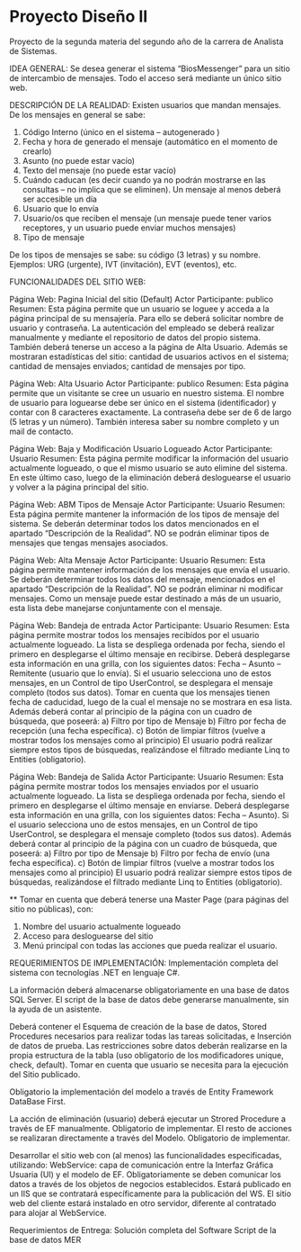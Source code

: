 # Proyecto Diseño II

Proyecto de la segunda materia del segundo año de la carrera de Analista de Sistemas.

IDEA GENERAL: Se desea generar el sistema “BiosMessenger” para un sitio de intercambio de mensajes. Todo el 
acceso será mediante un único sitio web.

DESCRIPCIÓN DE LA REALIDAD:
Existen usuarios que mandan mensajes.
De los mensajes en general se sabe: 
1. Código Interno (único en el sistema – autogenerado )
2. Fecha y hora de generado el mensaje (automático en el momento de crearlo)
3. Asunto (no puede estar vacío) 
4. Texto del mensaje (no puede estar vacío) 
5. Cuándo caducan (es decir cuando ya no podrán mostrarse en las consultas – no implica que 
se eliminen). Un mensaje al menos deberá ser accesible un día
6. Usuario que lo envía 
7. Usuario/os que reciben el mensaje (un mensaje puede tener varios receptores, y un usuario 
puede enviar muchos mensajes)
8. Tipo de mensaje 

De los tipos de mensajes se sabe: su código (3 letras) y su nombre. Ejemplos: URG (urgente), IVT 
(invitación), EVT (eventos), etc.

FUNCIONALIDADES DEL SITIO WEB:

Página Web: Pagina Inicial del sitio (Default)
Actor Participante: publico
Resumen: Esta página permite que un usuario se loguee y acceda a la página principal de su 
mensajería. Para ello se deberá solicitar nombre de usuario y contraseña. La autenticación del 
empleado se deberá realizar manualmente y mediante el repositorio de datos del propio sistema. 
También deberá tenerse un acceso a la página de Alta Usuario. 
Además se mostraran estadísticas del sitio: cantidad de usuarios activos en el sistema; cantidad de mensajes 
enviados; cantidad de mensajes por tipo. 

Página Web: Alta Usuario
Actor Participante: publico
Resumen: Esta página permite que un visitante se cree un usuario en nuestro sistema. El nombre de 
usuario para loguearse debe ser único en el sistema (identificador) y contar con 8 caracteres 
exactamente. La contraseña debe ser de 6 de largo (5 letras y un número). También interesa saber su 
nombre completo y un mail de contacto. 

Página Web: Baja y Modificación Usuario Logueado
Actor Participante: Usuario
Resumen: Esta página permite modificar la información del usuario actualmente logueado, o que el 
mismo usuario se auto elimine del sistema. En este último caso, luego de la eliminación deberá 
desloguearse el usuario y volver a la página principal del sitio.

Página Web: ABM Tipos de Mensaje
Actor Participante: Usuario
Resumen: Esta página permite mantener la información de los tipos de mensaje del sistema. Se 
deberán determinar todos los datos mencionados en el apartado “Descripción de la Realidad”.
NO se podrán eliminar tipos de mensajes que tengas mensajes asociados. 

Página Web: Alta Mensaje 
Actor Participante: Usuario
Resumen: Esta página permite mantener información de los mensajes que envía el usuario. Se 
deberán determinar todos los datos del mensaje, mencionados en el apartado “Descripción de la 
Realidad”. NO se podrán eliminar ni modificar mensajes. Como un mensaje puede estar destinado 
a más de un usuario, esta lista debe manejarse conjuntamente con el mensaje.

Página Web: Bandeja de entrada
Actor Participante: Usuario
Resumen: Esta página permite mostrar todos los mensajes recibidos por el usuario actualmente 
logueado. La lista se despliega ordenada por fecha, siendo el primero en desplegarse el último 
mensaje en recibirse. Deberá desplegarse esta información en una grilla, con los siguientes datos: 
Fecha – Asunto – Remitente (usuario que lo envía). Si el usuario selecciona uno de estos mensajes, 
en un Control de tipo UserControl, se desplegara el mensaje completo (todos sus datos). Tomar en 
cuenta que los mensajes tienen fecha de caducidad, luego de la cual el mensaje no se mostrara en esa 
lista.
Además deberá contar al principio de la página con un cuadro de búsqueda, que poseerá: 
a) Filtro por tipo de Mensaje
b) Filtro por fecha de recepción (una fecha específica).
c) Botón de limpiar filtros (vuelve a mostrar todos los mensajes como al principio) 
El usuario podrá realizar siempre estos tipos de búsquedas, realizándose el filtrado mediante Linq to 
Entities (obligatorio).

Página Web: Bandeja de Salida
Actor Participante: Usuario
Resumen: Esta página permite mostrar todos los mensajes enviados por el usuario actualmente 
logueado. La lista se despliega ordenada por fecha, siendo el primero en desplegarse el último 
mensaje en enviarse. Deberá desplegarse esta información en una grilla, con los siguientes datos: 
Fecha – Asunto). Si el usuario selecciona uno de estos mensajes, en un Control de tipo 
UserControl, se desplegara el mensaje completo (todos sus datos).
Además deberá contar al principio de la página con un cuadro de búsqueda, que poseerá: 
a) Filtro por tipo de Mensaje
b) Filtro por fecha de envío (una fecha específica).
c) Botón de limpiar filtros (vuelve a mostrar todos los mensajes como al principio) 
El usuario podrá realizar siempre estos tipos de búsquedas, realizándose el filtrado mediante Linq to 
Entities (obligatorio).

** Tomar en cuenta que deberá tenerse una Master Page (para páginas del sitio no públicas), con:
1. Nombre del usuario actualmente logueado
2. Acceso para desloguearse del sitio
3. Menú principal con todas las acciones que pueda realizar el usuario.

REQUERIMIENTOS DE IMPLEMENTACIÓN:
Implementación completa del sistema con tecnologías .NET en lenguaje C#. 

La información deberá almacenarse obligatoriamente en una base de datos SQL Server.
El script de la base de datos debe generarse manualmente, sin la ayuda de un asistente. 

Deberá contener el Esquema de creación de la base de datos, Stored Procedures
necesarios para realizar todas las tareas solicitadas, e Inserción de datos de prueba. Las 
restricciones sobre datos deberán realizarse en la propia estructura de la tabla (uso
obligatorio de los modificadores unique, check, default). Tomar en cuenta que usuario se 
necesita para la ejecución del Sitio publicado.

Obligatorio la implementación del modelo a través de Entity Framework DataBase First.

La acción de eliminación (usuario) deberá ejecutar un Strored Procedure a través de EF 
manualmente. Obligatorio de implementar.
El resto de acciones se realizaran directamente a través del Modelo. Obligatorio de 
implementar.

Desarrollar el sitio web con (al menos) las funcionalidades especificadas, utilizando:
WebService: capa de comunicación entre la Interfaz Gráfica Usuaria (UI) y el modelo de 
EF. Obligatoriamente se deben comunicar los datos a través de los objetos de negocios 
establecidos. Estará publicado en un IIS que se contratará específicamente para la 
publicación del WS.
El sitio web del cliente estará instalado en otro servidor, diferente al contratado para 
alojar al WebService.

Requerimientos de Entrega:
Solución completa del Software
Script de la base de datos
MER
